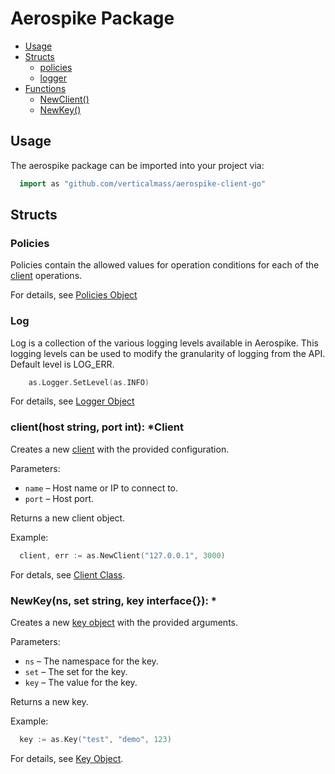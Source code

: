 # Aerospike Package

- [Usage](#usage)
- [Structs](#structs)
  - [policies](#Policies)
  - [logger](#logger)
- [Functions](#functions)
  - [NewClient()](#client)
  - [NewKey()](#key)


<a name="usage"></a>
## Usage

The aerospike package can be imported into your project via:

```go
  import as "github.com/verticalmass/aerospike-client-go"
```

<a name="structs"></a>
## Structs

<!--
################################################################################
Policies
################################################################################
-->
<a name="Policies"></a>

### Policies

Policies contain the allowed values for operation conditions for each of the [client](client.md) operations.

For details, see [Policies Object](policies.md)


<!--
################################################################################
Log
################################################################################
-->
<a name="Log"></a>

### Log

Log is a collection of the various logging levels available in Aerospike. This logging levels can be used to modify the granularity of logging from the API.
Default level is LOG_ERR.

```go
    as.Logger.SetLevel(as.INFO)
```

For details, see [Logger Object](log.md)

<a name="client"></a>

### client(host string, port int): *Client

Creates a new [client](client.md) with the provided configuration.

Parameters:

- `name` – Host name or IP to connect to.
- `port` – Host port.

Returns a new client object.

Example:

```go
  client, err := as.NewClient("127.0.0.1", 3000)
```

For detals, see [Client Class](client.md).

<!--
################################################################################
key
################################################################################
-->
<a name="key"></a>

### NewKey(ns, set string, key interface{}): *

Creates a new [key object](datamodel.md#key) with the provided arguments.

Parameters:

- `ns` – The namespace for the key.
- `set` – The set for the key.
- `key` – The value for the key.

Returns a new key.

Example:

```go
  key := as.Key("test", "demo", 123)
```

For details, see [Key Object](datamodel.md#key).

